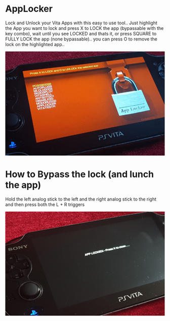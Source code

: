 # AppLocker
Lock and Unlock your Vita Apps with this easy to use tool.. Just highlight the App you want to lock and press X to LOCK the app (bypassable with the key combo), wait until you see LOCKED and thats it, or press SQUARE to FULLY LOCK the app (none bypassable).. you can press O to remove the lock on the highlighted app..

![Screenshot](https://github.com/AntHJ/AppLocker/blob/main/AppLocker-main.png)

# How to Bypass the lock (and lunch the app)
Hold the left analog stick to the left and the right analog stick to the right and then press both the L + R triggers

![Screenshot](https://github.com/AntHJ/AppLocker/blob/main/AppLocker-locked.png)
